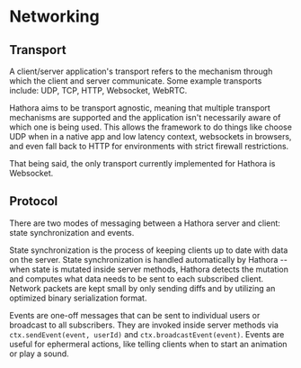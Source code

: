 # Networking

## Transport

A client/server application's transport refers to the mechanism through which the client and server communicate. Some example transports include: UDP, TCP, HTTP, Websocket, WebRTC.

Hathora aims to be transport agnostic, meaning that multiple transport mechanisms are supported and the application isn't necessarily aware of which one is being used. This allows the framework to do things like choose UDP when in a native app and low latency context, websockets in browsers, and even fall back to HTTP for environments with strict firewall restrictions.

That being said, the only transport currently implemented for Hathora is Websocket.

## Protocol

There are two modes of messaging between a Hathora server and client: state synchronization and events.

State synchronization is the process of keeping clients up to date with data on the server. State synchronization is handled automatically by Hathora -- when state is mutated inside server methods, Hathora detects the mutation and computes what data needs to be sent to each subscribed client. Network packets are kept small by only sending diffs and by utilizing an optimized binary serialization format.

Events are one-off messages that can be sent to individual users or broadcast to all subscribers. They are invoked inside server methods via `ctx.sendEvent(event, userId)` and `ctx.broadcastEvent(event)`. Events are useful for ephermeral actions, like telling clients when to start an animation or play a sound.

